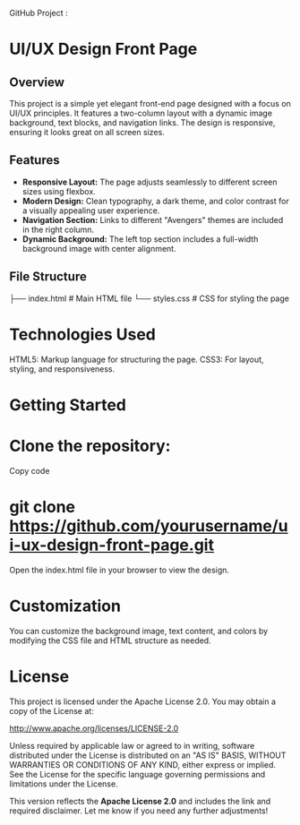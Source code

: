 GitHub Project :

# UI/UX Design Front Page

## Overview
This project is a simple yet elegant front-end page designed with a focus on UI/UX principles. It features a two-column layout with a dynamic image background, text blocks, and navigation links. The design is responsive, ensuring it looks great on all screen sizes.

## Features
- **Responsive Layout:** The page adjusts seamlessly to different screen sizes using flexbox.
- **Modern Design:** Clean typography, a dark theme, and color contrast for a visually appealing user experience.
- **Navigation Section:** Links to different "Avengers" themes are included in the right column.
- **Dynamic Background:** The left top section includes a full-width background image with center alignment.

## File Structure

├── index.html      # Main HTML file
└── styles.css      # CSS for styling the page

# Technologies Used
HTML5: Markup language for structuring the page.
CSS3: For layout, styling, and responsiveness.

# Getting Started
# Clone the repository:

Copy code
# git clone https://github.com/yourusername/ui-ux-design-front-page.git
Open the index.html file in your browser to view the design.

# Customization
  You can customize the background image, text content, and colors by modifying the CSS file and HTML structure as needed.



# License
This project is licensed under the Apache License 2.0. You may obtain a copy of the License at:


http://www.apache.org/licenses/LICENSE-2.0

Unless required by applicable law or agreed to in writing, software distributed under the License is distributed on an "AS IS" BASIS, WITHOUT WARRANTIES OR CONDITIONS OF ANY KIND, either express or implied. See the License for the specific language governing permissions and limitations under the License.




This version reflects the **Apache License 2.0** and includes the link and required disclaimer. Let me know if you need any further adjustments!





